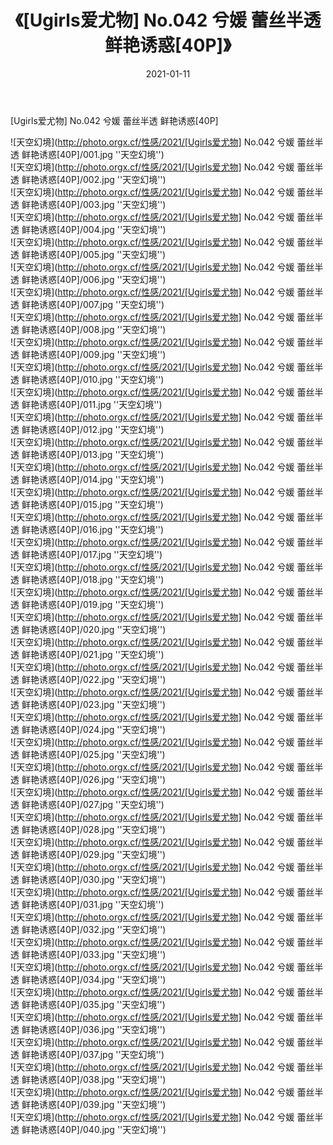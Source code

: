 ﻿---
layout: post
title:  《[Ugirls爱尤物] No.042 兮媛 蕾丝半透 鲜艳诱惑[40P]》
date:   2021-01-11
img: http://photo.orgx.cf/性感/2021/[Ugirls爱尤物] No.042 兮媛 蕾丝半透 鲜艳诱惑[40P]/000.jpg
categories: [美女, 性感, 泳衣]
---

[Ugirls爱尤物] No.042 兮媛 蕾丝半透 鲜艳诱惑[40P]



![天空幻境](http://photo.orgx.cf/性感/2021/[Ugirls爱尤物] No.042 兮媛 蕾丝半透 鲜艳诱惑[40P]/001.jpg ''天空幻境'') <br>
![天空幻境](http://photo.orgx.cf/性感/2021/[Ugirls爱尤物] No.042 兮媛 蕾丝半透 鲜艳诱惑[40P]/002.jpg ''天空幻境'') <br>
![天空幻境](http://photo.orgx.cf/性感/2021/[Ugirls爱尤物] No.042 兮媛 蕾丝半透 鲜艳诱惑[40P]/003.jpg ''天空幻境'') <br>
![天空幻境](http://photo.orgx.cf/性感/2021/[Ugirls爱尤物] No.042 兮媛 蕾丝半透 鲜艳诱惑[40P]/004.jpg ''天空幻境'') <br>
![天空幻境](http://photo.orgx.cf/性感/2021/[Ugirls爱尤物] No.042 兮媛 蕾丝半透 鲜艳诱惑[40P]/005.jpg ''天空幻境'') <br>
![天空幻境](http://photo.orgx.cf/性感/2021/[Ugirls爱尤物] No.042 兮媛 蕾丝半透 鲜艳诱惑[40P]/006.jpg ''天空幻境'') <br>
![天空幻境](http://photo.orgx.cf/性感/2021/[Ugirls爱尤物] No.042 兮媛 蕾丝半透 鲜艳诱惑[40P]/007.jpg ''天空幻境'') <br>
![天空幻境](http://photo.orgx.cf/性感/2021/[Ugirls爱尤物] No.042 兮媛 蕾丝半透 鲜艳诱惑[40P]/008.jpg ''天空幻境'') <br>
![天空幻境](http://photo.orgx.cf/性感/2021/[Ugirls爱尤物] No.042 兮媛 蕾丝半透 鲜艳诱惑[40P]/009.jpg ''天空幻境'') <br>
![天空幻境](http://photo.orgx.cf/性感/2021/[Ugirls爱尤物] No.042 兮媛 蕾丝半透 鲜艳诱惑[40P]/010.jpg ''天空幻境'') <br>
![天空幻境](http://photo.orgx.cf/性感/2021/[Ugirls爱尤物] No.042 兮媛 蕾丝半透 鲜艳诱惑[40P]/011.jpg ''天空幻境'') <br>
![天空幻境](http://photo.orgx.cf/性感/2021/[Ugirls爱尤物] No.042 兮媛 蕾丝半透 鲜艳诱惑[40P]/012.jpg ''天空幻境'') <br>
![天空幻境](http://photo.orgx.cf/性感/2021/[Ugirls爱尤物] No.042 兮媛 蕾丝半透 鲜艳诱惑[40P]/013.jpg ''天空幻境'') <br>
![天空幻境](http://photo.orgx.cf/性感/2021/[Ugirls爱尤物] No.042 兮媛 蕾丝半透 鲜艳诱惑[40P]/014.jpg ''天空幻境'') <br>
![天空幻境](http://photo.orgx.cf/性感/2021/[Ugirls爱尤物] No.042 兮媛 蕾丝半透 鲜艳诱惑[40P]/015.jpg ''天空幻境'') <br>
![天空幻境](http://photo.orgx.cf/性感/2021/[Ugirls爱尤物] No.042 兮媛 蕾丝半透 鲜艳诱惑[40P]/016.jpg ''天空幻境'') <br>
![天空幻境](http://photo.orgx.cf/性感/2021/[Ugirls爱尤物] No.042 兮媛 蕾丝半透 鲜艳诱惑[40P]/017.jpg ''天空幻境'') <br>
![天空幻境](http://photo.orgx.cf/性感/2021/[Ugirls爱尤物] No.042 兮媛 蕾丝半透 鲜艳诱惑[40P]/018.jpg ''天空幻境'') <br>
![天空幻境](http://photo.orgx.cf/性感/2021/[Ugirls爱尤物] No.042 兮媛 蕾丝半透 鲜艳诱惑[40P]/019.jpg ''天空幻境'') <br>
![天空幻境](http://photo.orgx.cf/性感/2021/[Ugirls爱尤物] No.042 兮媛 蕾丝半透 鲜艳诱惑[40P]/020.jpg ''天空幻境'') <br>
![天空幻境](http://photo.orgx.cf/性感/2021/[Ugirls爱尤物] No.042 兮媛 蕾丝半透 鲜艳诱惑[40P]/021.jpg ''天空幻境'') <br>
![天空幻境](http://photo.orgx.cf/性感/2021/[Ugirls爱尤物] No.042 兮媛 蕾丝半透 鲜艳诱惑[40P]/022.jpg ''天空幻境'') <br>
![天空幻境](http://photo.orgx.cf/性感/2021/[Ugirls爱尤物] No.042 兮媛 蕾丝半透 鲜艳诱惑[40P]/023.jpg ''天空幻境'') <br>
![天空幻境](http://photo.orgx.cf/性感/2021/[Ugirls爱尤物] No.042 兮媛 蕾丝半透 鲜艳诱惑[40P]/024.jpg ''天空幻境'') <br>
![天空幻境](http://photo.orgx.cf/性感/2021/[Ugirls爱尤物] No.042 兮媛 蕾丝半透 鲜艳诱惑[40P]/025.jpg ''天空幻境'') <br>
![天空幻境](http://photo.orgx.cf/性感/2021/[Ugirls爱尤物] No.042 兮媛 蕾丝半透 鲜艳诱惑[40P]/026.jpg ''天空幻境'') <br>
![天空幻境](http://photo.orgx.cf/性感/2021/[Ugirls爱尤物] No.042 兮媛 蕾丝半透 鲜艳诱惑[40P]/027.jpg ''天空幻境'') <br>
![天空幻境](http://photo.orgx.cf/性感/2021/[Ugirls爱尤物] No.042 兮媛 蕾丝半透 鲜艳诱惑[40P]/028.jpg ''天空幻境'') <br>
![天空幻境](http://photo.orgx.cf/性感/2021/[Ugirls爱尤物] No.042 兮媛 蕾丝半透 鲜艳诱惑[40P]/029.jpg ''天空幻境'') <br>
![天空幻境](http://photo.orgx.cf/性感/2021/[Ugirls爱尤物] No.042 兮媛 蕾丝半透 鲜艳诱惑[40P]/030.jpg ''天空幻境'') <br>
![天空幻境](http://photo.orgx.cf/性感/2021/[Ugirls爱尤物] No.042 兮媛 蕾丝半透 鲜艳诱惑[40P]/031.jpg ''天空幻境'') <br>
![天空幻境](http://photo.orgx.cf/性感/2021/[Ugirls爱尤物] No.042 兮媛 蕾丝半透 鲜艳诱惑[40P]/032.jpg ''天空幻境'') <br>
![天空幻境](http://photo.orgx.cf/性感/2021/[Ugirls爱尤物] No.042 兮媛 蕾丝半透 鲜艳诱惑[40P]/033.jpg ''天空幻境'') <br>
![天空幻境](http://photo.orgx.cf/性感/2021/[Ugirls爱尤物] No.042 兮媛 蕾丝半透 鲜艳诱惑[40P]/034.jpg ''天空幻境'') <br>
![天空幻境](http://photo.orgx.cf/性感/2021/[Ugirls爱尤物] No.042 兮媛 蕾丝半透 鲜艳诱惑[40P]/035.jpg ''天空幻境'') <br>
![天空幻境](http://photo.orgx.cf/性感/2021/[Ugirls爱尤物] No.042 兮媛 蕾丝半透 鲜艳诱惑[40P]/036.jpg ''天空幻境'') <br>
![天空幻境](http://photo.orgx.cf/性感/2021/[Ugirls爱尤物] No.042 兮媛 蕾丝半透 鲜艳诱惑[40P]/037.jpg ''天空幻境'') <br>
![天空幻境](http://photo.orgx.cf/性感/2021/[Ugirls爱尤物] No.042 兮媛 蕾丝半透 鲜艳诱惑[40P]/038.jpg ''天空幻境'') <br>
![天空幻境](http://photo.orgx.cf/性感/2021/[Ugirls爱尤物] No.042 兮媛 蕾丝半透 鲜艳诱惑[40P]/039.jpg ''天空幻境'') <br>
![天空幻境](http://photo.orgx.cf/性感/2021/[Ugirls爱尤物] No.042 兮媛 蕾丝半透 鲜艳诱惑[40P]/040.jpg ''天空幻境'') <br>